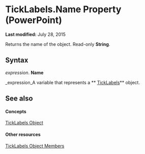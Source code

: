 
# TickLabels.Name Property (PowerPoint)

 **Last modified:** July 28, 2015

Returns the name of the object. Read-only  **String**.

## Syntax

 _expression_. **Name**

 _expression_A variable that represents a  ** [TickLabels](2ba878bf-3a76-1350-2bd4-615c2520f042.md)** object.


## See also


#### Concepts


 [TickLabels Object](2ba878bf-3a76-1350-2bd4-615c2520f042.md)
#### Other resources


 [TickLabels Object Members](6e05b351-b72c-9ef4-635a-f91c94781cb1.md)
